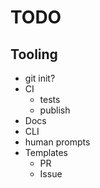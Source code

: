 # TODO

## Tooling

- git init?
- CI
  - tests
  - publish
- Docs
- CLI
- human prompts
- Templates
    - PR
    - Issue
